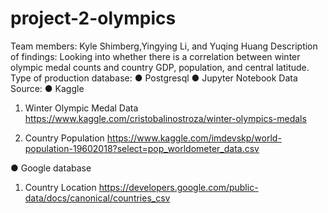 # project-2-olympics

Team members: Kyle Shimberg,Yingying Li, and Yuqing Huang
Description of findings:
Looking into whether there is a correlation between winter olympic medal counts and country
GDP, population, and central latitude.
Type of production database:
● Postgresql
● Jupyter Notebook
Data Source:
● Kaggle
1. Winter Olympic Medal Data
https://www.kaggle.com/cristobalinostroza/winter-olympics-medals

2. Country Population
https://www.kaggle.com/imdevskp/world-population-19602018?select=pop_worldometer_data.csv

● Google database
1. Country Location
https://developers.google.com/public-data/docs/canonical/countries_csv

